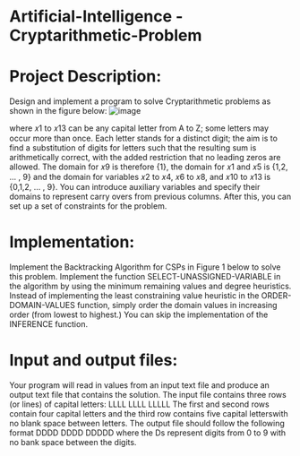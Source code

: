 # Artificial-Intelligence - Cryptarithmetic-Problem

# Project Description: 
Design and implement a program to solve Cryptarithmetic problems as shown in the figure below:
![image](https://github.com/AnuOscar2308/Artificial-Intelligence---Cryptarithmetic-Problem/assets/83712797/da7495c6-ab89-49e4-97cc-fef286126e48)

where 𝑥1 to 𝑥13 can be any capital letter from A to Z; some letters may occur more than once. Each letter stands for a distinct digit; the aim is to find a substitution of digits for letters such that the
resulting sum is arithmetically correct, with the added restriction that no leading zeros are allowed. The domain for 𝑥9 is therefore {1}, the domain for 𝑥1 and 𝑥5 is {1,2, … , 9} and the domain for variables 𝑥2 to 𝑥4, 𝑥6 to 𝑥8, and 𝑥10 to 𝑥13 is {0,1,2, … , 9}. You can introduce auxiliary variables and specify their domains to represent carry overs from previous columns. After this, you can set up a set of constraints for the problem.

# Implementation: 
Implement the Backtracking Algorithm for CSPs in Figure 1 below to solve this problem. Implement the function SELECT-UNASSIGNED-VARIABLE in the algorithm by using the minimum remaining values and degree heuristics. Instead of implementing the least constraining value heuristic in the ORDER-DOMAIN-VALUES function, simply order the domain values in increasing order (from lowest to highest.) You can skip the implementation of the
INFERENCE function. 

# Input and output files: 
Your program will read in values from an input text file and produce an output text file that contains the solution. The input file contains three rows (or lines) of capital letters:
LLLL
LLLL
LLLLL
The first and second rows contain four capital letters and the third row contains five capital letterswith no blank space between letters. The output file should follow the following format
DDDD
DDDD
DDDDD
where the Ds represent digits from 0 to 9 with no bank space between the digits.
